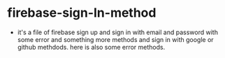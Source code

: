 # firebase-sign-In-method

- it's a file of firebase sign up and sign in with email and password with some error and something more methods and sign in with google or github methdods. here is also some error methods. 
